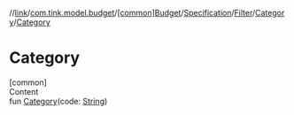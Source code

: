 //[link](../../../../../index.md)/[com.tink.model.budget](../../../../index.md)/[[common]Budget](../../../index.md)/[Specification](../../index.md)/[Filter](../index.md)/[Category](index.md)/[Category](-category.md)



# Category  
[common]  
Content  
fun [Category](-category.md)(code: [String](https://kotlinlang.org/api/latest/jvm/stdlib/kotlin/-string/index.html))  



